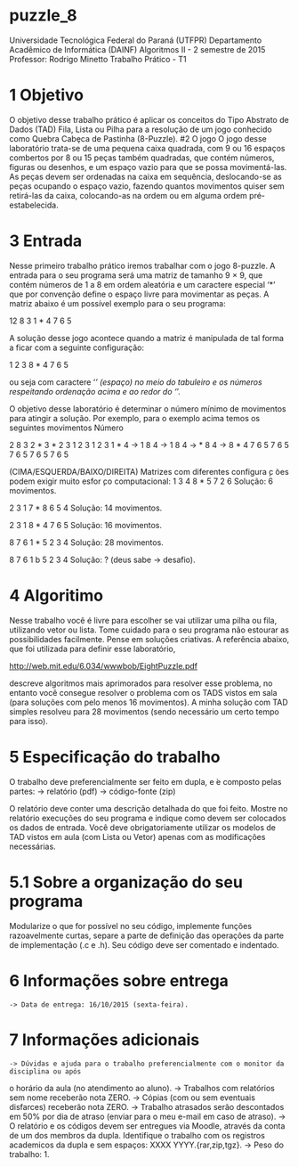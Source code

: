 # puzzle_8

Universidade Tecnológica Federal do Paraná (UTFPR)
Departamento Acadêmico de Informática (DAINF)
Algoritmos II - 2 semestre de 2015
Professor: Rodrigo Minetto 
Trabalho Prático - T1

# 1 Objetivo
  O objetivo desse trabalho prático é aplicar os conceitos do Tipo Abstrato de Dados (TAD)
Fila, Lista ou Pilha para a resolução de um jogo conhecido como Quebra Cabȩca de Pastinha
(8-Puzzle).
#2 O jogo
  O jogo desse laboratório trata-se de uma pequena caixa quadrada, com 9 ou 16 espaços combertos por 8 ou 15 peças também quadradas, que contém números, figuras ou desenhos, e um espaço vazio para que se possa movimentá-las. As peças devem ser ordenadas na caixa em sequência, deslocando-se as peças ocupando o espaço vazio, fazendo quantos movimentos quiser sem retirá-las da caixa, colocando-as na ordem ou em alguma ordem pré-estabelecida.
# 3 Entrada
  Nesse primeiro trabalho prático iremos trabalhar com o jogo 8-puzzle. A entrada para o seu
programa será uma matriz de tamanho 9 × 9, que contém números de 1 a 8 em ordem aleatória
e um caractere especial ‘*’ que por convenção define o espaço livre para movimentar as peças.
A matriz abaixo é um possível exemplo para o seu programa:

12 8 3
 1 * 4
 7 6 5

A solução desse jogo acontece quando a matriz é manipulada de tal forma a ficar com a seguinte
configuração:

1 2 3
8 * 4
7 6 5

ou seja com caractere ‘*’ (espaço) no meio do tabuleiro e os números respeitando ordenação
acima e ao redor do ‘*’.

O objetivo desse laboratório é determinar o número mínimo de movimentos para atingir a
solução. Por exemplo, para o exemplo acima temos os seguintes movimentos
Número

2 8 3    2 * 3    * 2 3	   1 2 3    1 2 3
1 * 4 -> 1 8 4 -> 1 8 4 -> * 8 4 -> 8 * 4
7 6 5    7 6 5    7 6 5	   7 6 5    7 6 5

(CIMA/ESQUERDA/BAIXO/DIREITA)
	Matrizes com diferentes configura ̧c ̃oes podem exigir muito esfor ̧co computacional:
1 3 4
8 * 5
7 2 6
Solução: 6 movimentos.

2 3 1
7 * 8
6 5 4
Solução: 14 movimentos.

2 3 1
8 * 4
7 6 5
Solução: 16 movimentos.

8 7 6
1 * 5
2 3 4
Solução: 28 movimentos.

8 7 6
1 b 5
2 3 4
Solução: ? (deus sabe -> desafio).

# 4 Algoritimo
  Nesse trabalho você é livre para escolher se vai utilizar uma pilha ou fila, utilizando vetor
ou lista. Tome cuidado para o seu programa não estourar as possibilidades facilmente. Pense
em soluções criativas. A referência abaixo, que foi utilizada para definir esse laboratório,

http://web.mit.edu/6.034/wwwbob/EightPuzzle.pdf

descreve algoritmos mais aprimorados para resolver esse problema, no entanto você consegue
resolver o problema com os TADS vistos em sala (para soluções com pelo menos 16 movimentos).
A minha solução com TAD simples resolveu para 28 movimentos (sendo necessário um certo
tempo para isso).

# 5 Especificação do trabalho
O trabalho deve preferencialmente ser feito em dupla, e  ́e composto pelas partes:
	-> relatório (pdf)
	-> código-fonte (zip)

O relatório deve conter uma descrição detalhada do que foi feito. Mostre no relatório
execuções do seu programa e indique como devem ser colocados os dados de entrada. Você deve
obrigatoriamente utilizar os modelos de TAD vistos em aula (com Lista ou Vetor) apenas com
as modificações necessárias.
# 5.1 Sobre a organização do seu programa
Modularize o que for possível no seu código, implemente funções razoavelmente curtas,
separe a parte de definição das operações da parte de implementação (.c e .h). Seu código deve
ser comentado e indentado.

# 6 Informações sobre entrega
	-> Data de entrega: 16/10/2015 (sexta-feira).

# 7 Informações adicionais

	-> Dúvidas e ajuda para o trabalho preferencialmente com o monitor da disciplina ou após
o horário da aula (no atendimento ao aluno).
	-> Trabalhos com relatórios sem nome receberão nota ZERO.
	-> Cópias (com ou sem eventuais disfarces) receberão nota ZERO.
	-> Trabalho atrasados serão descontados em 50% por dia de atraso (enviar para o meu e-mail
em caso de atraso).
	-> O relatório e os códigos devem ser entregues via Moodle, através da conta de um dos
membros da dupla. Identifique o trabalho com os registros academicos da dupla e sem
espaços: XXXX YYYY.{rar,zip,tgz}.
	-> Peso do trabalho: 1.
